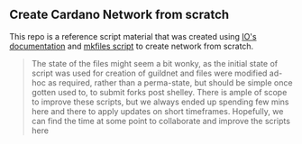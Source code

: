 ## Create Cardano Network from scratch

This repo is a reference script material that was created using [IO's documentation](https://github.com/input-output-hk/cardano-node-wiki/blob/f37a19902598da1b23b689196cada10d08da9f92/docs/reference/create-cardano.md) and [mkfiles script](https://github.com/input-output-hk/cardano-node/blob/master/scripts/babbage/mkfiles.sh) to create network from scratch.

> The state of the files might seem a bit wonky, as the initial state of script was used for creation of guildnet and files were modified ad-hoc as required, rather than a perma-state, but should be simple once gotten used to, to submit forks post shelley. There is ample of scope to improve these scripts, but we always ended up spending few mins here and there to apply updates on short timeframes. Hopefully, we can find the time at some point to collaborate and improve the scripts here
